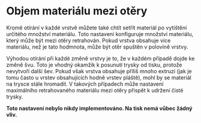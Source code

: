 Objem materiálu mezi otěry
====
Kromě otírání v každé vrstvě můžete také chtít setřít materiál po vytištění určitého množství materiálu. Toto nastavení konfiguruje množství materiálu, který může být mezi otěry retrahován. Pokud vrstva obsahuje více materiálu, než je tato hodmnota, může být otěr spuštěn v polovině vrstvy.

Výhodou otírání při každé změně vrstvy je to, že v každém případě dojde ke změně švu. Toto je vhodný okamžik k posunutí trysky od tisku, protože nevytvoří další šev. Pokud však vrstva obsahuje příliš mnoho extruzí (jak je tomu často u vrstev obsahujících hodně vrstev pláště), mohl by se materiál na trysce stále hromadit. V takových případech může nastavení maximálního retrahovaného materiálu mezi otěry přispět k udržení čisté trysky.

**Toto nastavení nebylo nikdy implementováno. Na tisk nemá vůbec žádný vliv.**
